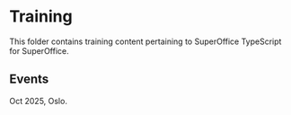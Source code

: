 # Training 

This folder contains training content pertaining to SuperOffice TypeScript for SuperOffice.

## Events

Oct 2025, Oslo. 
